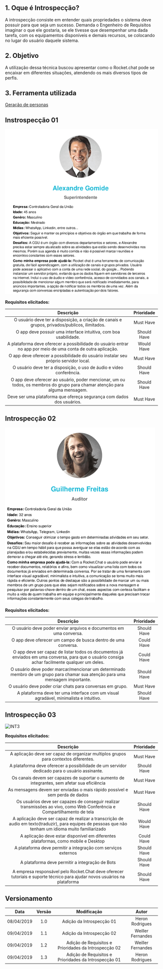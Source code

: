 ## 1. Oque é Introspecção?

A introspecção consiste em entender quais propriedades o sistema deve possuir
para que seja um sucesso. Demanda o Engenheiro de Requisitos imaginar o que ele
gostaria, se ele tivesse que desempenhar uma dada tarefa, com os equipamentos
disponíveis e demais recursos, se colocando no lugar do usuário daquele sistema.

## 2. Objetivo

A utilização dessa técnica buscou apresentar como o Rocket.chat pode se encaixar em diferentes situações, atendendo os mais diversos tipos de perfis.

## 3. Ferramenta utilizada

 [Geração de personas](https://geradordepersonas.com.br/)

## Instrospecção 01

![INT1](../img/Elicitacao/introspeccao_01.png)

**Requisitos elicitados:**

| Descrição | Prioridade |
|  :------: | :------: |
| O usuário deve ter a disposição, a criação de canais e grupos, privados/publicos, ilimitados. | Must Have |
| O app deve possuir uma interface intuitiva, com boa usabilidade. | Should Have |
| A plataforma deve oferecer a possibilidade do usuário entrar no app por meio de uma conta de outra aplicação. | Would Have |
| O app deve oferecer a possibilidade do usuário instalar seu próprio servidor local. | Must Have |
| O usuário deve ter a disposição, o uso de áudio e video conferência. | Should Have |
| O app deve oferecer ao usuário, poder mencionar, um ou todos, os membros do grupo para chamar atenção para alguma mensagem. | Should Have |
| Deve ser uma plataforma que ofereça segurança com dados dos usuários. | Must Have |

## Introspecção 02

![INT2](../img/Elicitacao/introspeccao_02.png)

**Requisitos elicitados:**

| Descrição | Prioridade |
|  :------: | :--------: |
| O usuário deve poder enviar arquivos e documentos em uma conversa. | Should Have |
| O app deve oferecer um campo de busca dentro de uma conversa. | Could Have |
| O app deve ser capaz de listar todos os documentos já enviados em uma conversa, para que o usuário consiga achar facilmente qualquer um deles. | Could Have |
| O usuário deve poder marcar/mencionar um determinado membro de um grupo para chamar sua atenção para uma mensagem importante. | Should Have |
| O usuário deve poder criar chats para conversas em grupo. | Must Have |
| A plataforma deve ter uma interface com um visual agradável, minimalista e intuitivo. | Should Have |

## Introspecção 03

![INT3](../img/Elicitacao/introspeccao_03.png)

**Requisitos elicitados:**

| Descrição | Prioridade |
|  :------: | :------: |
| A aplicação deve ser capaz de organizar multiplos grupos para contextos diferentes. | Must Have |
| A plataforma deve oferecer a possibilidade de um servidor dedicado para o usuário assinante. | Should Have |
| Os canais devem ser capazes de suportar o aumento de integrantes, sem afetar sua eficiência | Must Have |
| As mensagens devem ser enviadas o mais rápido possível e sem perda de dados  | Must Have |
| Os usuários deve ser capazes de conseguir realizar transmissões ao vivo, como Web Conferência e Compartilhamento de tela | Should Have |
| A aplicação deve ser capaz de realizar a transcrição de audio em texto(traduzir), para equipes de pessoas que não tenham um idioma muito familiarizado | Would Have |
| A aplicação deve estar disponível em diferentes plataformas, como mobile e Desktop | Could Have |
| A plataforma deve permitir a integração com serviços externos | Should Have |
| A plataforma deve permitir a integração de Bots | Should Have |
| A empresa responsável pelo Rocket.Chat deve oferecer tutoriais e suporte técnico para ajudar novos usuários na plataforma | Should Have |



## Versionamento

| Data | Versão | Modificação | Autor |
|  :------: | :------: | :------: | :------: |
| 08/04/2019 | 1.0 | Adição da Introspecção 01 | Heron Rodrigues |
| 09/04/2019 | 1.1 | Adição da Introspecção 02 | Weiller Fernandes |
| 09/04/2019 | 1.2 | Adição de Requisitos e Prioridades da Introspecção 02 | Weiller Fernandes |
| 09/04/2019 | 1.3 | Adição de Requisitos e Prioridades da Introspecção 01 | Heron Rodrigues |
